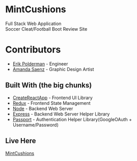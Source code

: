 # MintCushions

Full Stack Web Application<br/>
Soccer Cleat/Football Boot Review Site

# Contributors

* [Erik Polderman](http://www.eriksnoww.com) - Engineer
* [Amanda Saenz](http://www.amandabaenz.com) - Graphic Design Artist

## Built With (the big chunks)

* [CreateReactApp](https://github.com/facebookincubator/create-react-app) - Frontend UI Library
* [Redux](https://redux.js.org/) - Frontend State Management
* [Node](https://nodejs.org/en/) - Backend Web Server
* [Express](https://expressjs.com/) - Backend Web Server Helper Library
* [Passport](http://www.passportjs.org/) - Authentication Helper Library(GoogleOAuth + Username/Password)

## Live Here

[MintCushions](http://www.mintcushions.com)
